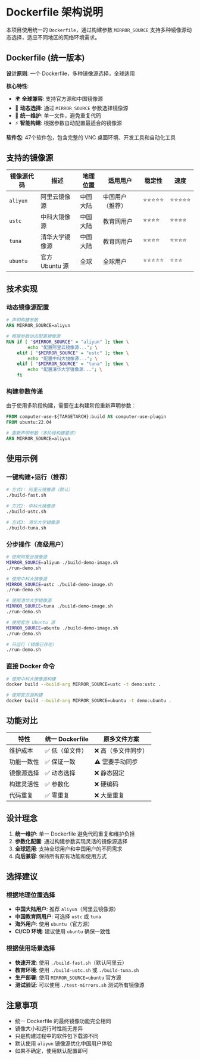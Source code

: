 # Dockerfile 架构说明

本项目使用统一的 `Dockerfile`，通过构建参数 `MIRROR_SOURCE` 支持多种镜像源动态选择，适应不同地区的网络环境需求。

## Dockerfile (统一版本)

**设计原则**: 一个 Dockerfile，多种镜像源选择，全球适用

**核心特性**:

- 🌍 **全球兼容**: 支持官方源和中国镜像源
- 🚀 **动态选择**: 通过 `MIRROR_SOURCE` 参数选择镜像源
- 🔧 **统一维护**: 单一文件，避免重复代码
- ⚡ **智能构建**: 根据参数自动配置最适合的镜像源

**软件包**: 47个软件包，包含完整的 VNC 桌面环境、开发工具和自动化工具

## 支持的镜像源

| 镜像源代码 | 描述 | 地理位置 | 适用用户 | 稳定性 | 速度 |
|-----------|------|----------|----------|--------|------|
| `aliyun` | 阿里云镜像源 | 中国大陆 | 中国用户（推荐） | ⭐⭐⭐⭐⭐ | ⭐⭐⭐⭐⭐ |
| `ustc` | 中科大镜像源 | 中国大陆 | 教育网用户 | ⭐⭐⭐⭐ | ⭐⭐⭐⭐ |
| `tuna` | 清华大学镜像源 | 中国大陆 | 教育网用户 | ⭐⭐⭐⭐ | ⭐⭐⭐⭐ |
| `ubuntu` | 官方 Ubuntu 源 | 全球 | 全球用户 | ⭐⭐⭐⭐⭐ | ⭐⭐⭐ |

## 技术实现

### 动态镜像源配置

```dockerfile
# 声明构建参数
ARG MIRROR_SOURCE=aliyun

# 根据参数动态配置镜像源
RUN if [ "$MIRROR_SOURCE" = "aliyun" ]; then \
        echo "配置阿里云镜像源..."; \
    elif [ "$MIRROR_SOURCE" = "ustc" ]; then \
        echo "配置中科大镜像源..."; \
    elif [ "$MIRROR_SOURCE" = "tuna" ]; then \
        echo "配置清华大学镜像源..."; \
    fi
```

### 构建参数传递

由于使用多阶段构建，需要在主构建阶段重新声明参数：

```dockerfile
FROM computer-use-${TARGETARCH}:build AS computer-use-plugin
FROM ubuntu:22.04

# 重新声明参数（多阶段构建要求）
ARG MIRROR_SOURCE=aliyun
```

## 使用示例

### 一键构建+运行（推荐）

```bash
# 方式1: 阿里云镜像源（默认）
./build-fast.sh

# 方式2: 中科大镜像源
./build-ustc.sh

# 方式3: 清华大学镜像源
./build-tuna.sh
```

### 分步操作（高级用户）

```bash
# 使用阿里云镜像源
MIRROR_SOURCE=aliyun ./build-demo-image.sh
./run-demo.sh

# 使用中科大镜像源
MIRROR_SOURCE=ustc ./build-demo-image.sh  
./run-demo.sh

# 使用清华大学镜像源
MIRROR_SOURCE=tuna ./build-demo-image.sh
./run-demo.sh

# 使用官方 Ubuntu 源
MIRROR_SOURCE=ubuntu ./build-demo-image.sh
./run-demo.sh

# 只运行 (镜像已存在)
./run-demo.sh
```

### 直接 Docker 命令

```bash
# 使用中科大镜像源构建
docker build --build-arg MIRROR_SOURCE=ustc -t demo:ustc .

# 使用官方源构建
docker build --build-arg MIRROR_SOURCE=ubuntu -t demo:ubuntu .
```

## 功能对比

| 特性 | 统一 Dockerfile | 原多文件方案 |
|------|----------------|--------------|
| 维护成本 | ✅ 低（单文件） | ❌ 高（多文件同步） |
| 功能一致性 | ✅ 保证一致 | ⚠️ 需要手动同步 |
| 镜像源选择 | ✅ 动态选择 | ❌ 静态固定 |
| 构建灵活性 | ✅ 参数化 | ❌ 硬编码 |
| 代码重复 | ✅ 零重复 | ❌ 大量重复 |

## 设计理念

1. **统一维护**: 单一 Dockerfile 避免代码重复和维护负担
2. **参数化配置**: 通过构建参数实现灵活的镜像源选择
3. **全球适用**: 支持全球用户和中国用户的不同需求
4. **向后兼容**: 保持所有原有功能和使用方式

## 选择建议

### 根据地理位置选择

- **中国大陆用户**: 推荐 `aliyun`（阿里云镜像源）
- **中国教育网用户**: 可选择 `ustc` 或 `tuna`
- **海外用户**: 使用 `ubuntu`（官方源）
- **CI/CD 环境**: 建议使用 `ubuntu` 确保一致性

### 根据使用场景选择

- **快速开发**: 使用 `./build-fast.sh`（默认阿里云）
- **教育环境**: 使用 `./build-ustc.sh` 或 `./build-tuna.sh`
- **生产部署**: 使用 `MIRROR_SOURCE=ubuntu` 官方源
- **测试验证**: 可以使用 `./test-mirrors.sh` 测试所有镜像源

## 注意事项

- 统一 Dockerfile 的最终镜像功能完全相同
- 镜像大小和运行时性能无差异
- 只是构建过程中的软件包下载源不同
- 默认使用 `aliyun` 镜像源优化中国用户体验
- 如果不确定，使用默认配置即可
